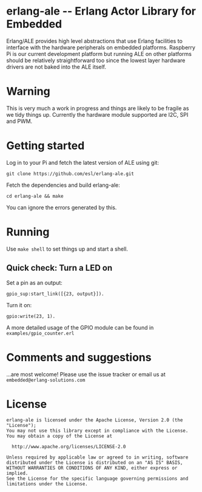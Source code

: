 erlang-ale -- Erlang Actor Library for Embedded
=====

Erlang/ALE provides high level abstractions that use Erlang facilities to
interface with the hardware peripherals on embedded platforms. Raspberry Pi is
our current development platform but running ALE on other platforms should be
relatively straightforward too since the lowest layer hardware drivers are not
baked into the ALE itself.


# Warning

This is very much a work in progress and things are likely to be fragile as we
tidy things up. Currently the hardware module supported are I2C, SPI and PWM.


# Getting started

Log in to your Pi and fetch the latest version of ALE using git:

    git clone https://github.com/esl/erlang-ale.git


Fetch the dependencies and build erlang-ale:

    cd erlang-ale && make

You can ignore the errors generated by this.


# Running
Use `make shell` to set things up and start a shell.

## Quick check: Turn a LED on

Set a pin as an output:

    gpio_sup:start_link([{23, output}]).

Turn it on:

    gpio:write(23, 1).    

A more detailed usage of the GPIO module can be found in
`examples/gpio_counter.erl`


# Comments and suggestions
...are most welcome! Please use the issue tracker or email us at
`embedded@erlang-solutions.com`


# License

    erlang-ale is licensed under the Apache License, Version 2.0 (the "License");
    You may not use this library except in compliance with the License.
    You may obtain a copy of the License at

      http://www.apache.org/licenses/LICENSE-2.0

    Unless required by applicable law or agreed to in writing, software
    distributed under the License is distributed on an "AS IS" BASIS,
    WITHOUT WARRANTIES OR CONDITIONS OF ANY KIND, either express or implied.
    See the License for the specific language governing permissions and
    limitations under the License.

